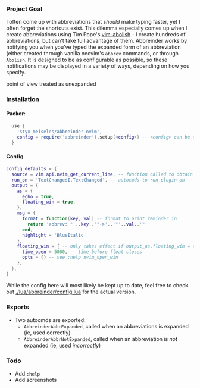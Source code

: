 
### Project Goal
I often come up with abbreviations that _should_ make typing faster, yet I often forget the shortcuts exist.
This dilemma especially comes up when I create abbreviations using Tim Pope's [vim-abolish](https://github.com/tpope/vim-abolish) - I create hundreds of abbreviations, but can't take full advantage of them.
Abbreinder works by notifying you when you've typed the expanded form of an abbreviation (either created through vanilla neovim's `abbrev` commands, or through `Abolish`. It is designed to be as configurable as possible, so these notifications may be displayed in a variety of ways, depending on how you specify.

point of view treated as unexpanded

### Installation

#### Packer:
```lua
  use {
    'styx-meiseles/abbreinder.nvim',
    config = require('abbreinder').setup(<config>) -- <config> can be empty to stay with defaults
  }
```

#### Config
```lua
config_defaults = {
  source = vim.api.nvim_get_current_line, -- function called to obtain text to parse
  run_on = 'TextChangedI,TextChanged', -- autocmds to run plugin on
  output = {
    as = {
      echo = true,
      floating_win = true,
    },
    msg = {
      format = function(key, val) -- format to print reminder in
        return 'abbrev: "'..key..'"->'..'"'..val..'"'
      end,
      highlight = 'BlueItalic'
    },
    floating_win = { -- only takes effect if output_as.floating_win = true
      time_open = 5000, -- time before float closes
      opts = {} -- see :help nvim_open_win
    },
  },
}
```
While the config here will most likely be kept up to date, feel free to check out [./lua/abbreinder/config.lua](./lua/abbreinder/config.lua) for the actual version.

### Exports
+ Two autocmds are exported:
  + `AbbreinderAbbrExpanded`, called when an abbreviations is expanded (ie, used correctly)
  + `AbbreinderAbbrNotExpanded`, called when an abbreviation is _not_ expanded (ie, used _incorrectly_)


### Todo
+ Add `:help`
+ Add screenshots
